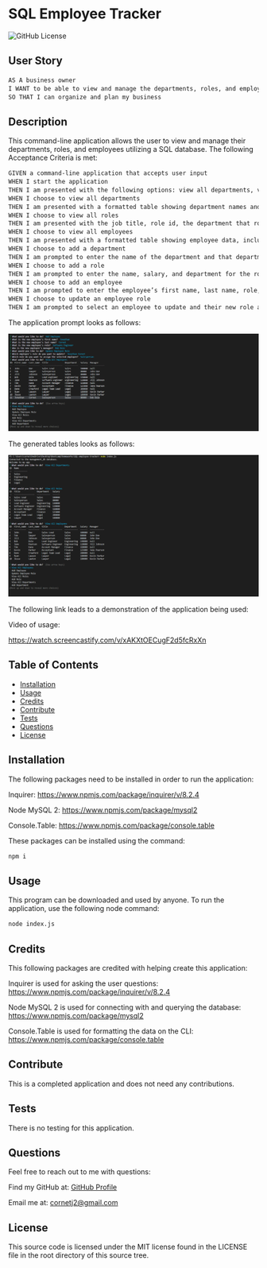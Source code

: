 # SQL Employee Tracker

![GitHub License](https://img.shields.io/badge/License-MIT-green?style=plastic)

## User Story

```md
AS A business owner
I WANT to be able to view and manage the departments, roles, and employees in my company
SO THAT I can organize and plan my business
```

## Description

This command-line application allows the user to view and manage their departments, roles, and employees utilizing a SQL database. The following Acceptance Criteria is met:

```md
GIVEN a command-line application that accepts user input
WHEN I start the application
THEN I am presented with the following options: view all departments, view all roles, view all employees, add a department, add a role, add an employee, and update an employee role
WHEN I choose to view all departments
THEN I am presented with a formatted table showing department names and department ids
WHEN I choose to view all roles
THEN I am presented with the job title, role id, the department that role belongs to, and the salary for that role
WHEN I choose to view all employees
THEN I am presented with a formatted table showing employee data, including employee ids, first names, last names, job titles, departments, salaries, and managers that the employees report to
WHEN I choose to add a department
THEN I am prompted to enter the name of the department and that department is added to the database
WHEN I choose to add a role
THEN I am prompted to enter the name, salary, and department for the role and that role is added to the database
WHEN I choose to add an employee
THEN I am prompted to enter the employee’s first name, last name, role, and manager, and that employee is added to the database
WHEN I choose to update an employee role
THEN I am prompted to select an employee to update and their new role and this information is updated in the database 
```

The application prompt looks as follows:

![application-prompt](./assets/images/prompt.png)

The generated tables looks as follows:

![application-tables](./assets/images/table.png)

The following link leads to a demonstration of the application being used:

Video of usage:

https://watch.screencastify.com/v/xAKXtOECugF2d5fcRxXn

## Table of Contents

- [Installation](#installation)
- [Usage](#usage)
- [Credits](#credits)
- [Contribute](#contribute)
- [Tests](#tests)
- [Questions](#questions)
- [License](#license)

## Installation

The following packages need to be installed in order to run the application:

Inquirer: https://www.npmjs.com/package/inquirer/v/8.2.4

Node MySQL 2: https://www.npmjs.com/package/mysql2

Console.Table: https://www.npmjs.com/package/console.table

These packages can be installed using the command:

```md
npm i
```

## Usage

This program can be downloaded and used by anyone. To run the application, use the following node command:

```md
node index.js
```

## Credits

This following packages are credited with helping create this application:

Inquirer is used for asking the user questions: https://www.npmjs.com/package/inquirer/v/8.2.4

Node MySQL 2 is used for connecting with and querying the database: https://www.npmjs.com/package/mysql2

Console.Table is used for formatting the data on the CLI: https://www.npmjs.com/package/console.table

## Contribute

This is a completed application and does not need any contributions.

## Tests

There is no testing for this application.

## Questions

Feel free to reach out to me with questions:

Find my GitHub at: [GitHub Profile](https://github.com/cornetj13)

Email me at: cornetj2@gmail.com

## License

This source code is licensed under the MIT license found in the LICENSE file in the root directory of this source tree.
